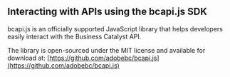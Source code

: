 ## Interacting with APIs using the bcapi.js SDK

bcapi.js is an officially supported JavaScript library that helps developers easily interact with the Business Catalyst API.

The library is open-sourced under the MIT license and available for download at: [https://github.com/adobebc/bcapi.js](https://github.com/adobebc/bcapi.js)


